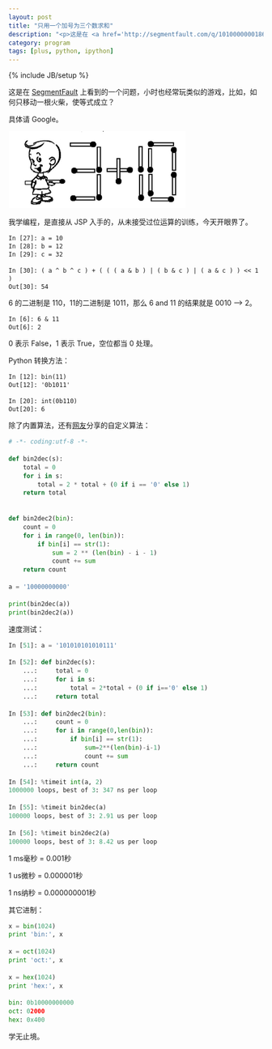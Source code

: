 ```yaml
---
layout: post
title: "只用一个加号为三个数求和"
description: "<p>这是在 <a href='http://segmentfault.com/q/1010000000186540'>SegmentFault</a> 上看到的一个问题，小时也经常玩类似的游戏，比如，如何只移动一根火柴，使等式成立？</p><p>具体请 Google。</p><p><img src='/assets/images/2013/02/match.jpg' alt='火柴'></p><p>我学编程，是直接从 JSP 入手的，从未接受过位运算的训练，今天开眼界了。</p>"
category: program
tags: [plus, python, ipython]
---
```

{% include JB/setup %}

这是在 [SegmentFault](http://segmentfault.com/q/1010000000186540) 上看到的一个问题，小时也经常玩类似的游戏，比如，如何只移动一根火柴，使等式成立？

具体请 Google。

![火柴](/assets/images/2013/02/match.jpg)

我学编程，是直接从 JSP 入手的，从未接受过位运算的训练，今天开眼界了。

```
In [27]: a = 10
In [28]: b = 12
In [29]: c = 32

In [30]: ( a ^ b ^ c ) + ( ( ( a & b ) | ( b & c ) | ( a & c ) ) << 1 ) 
Out[30]: 54
```

6 的二进制是 110，11的二进制是 1011，那么 6 and 11 的结果就是 0010 --> 2。

```
In [6]: 6 & 11
Out[6]: 2
```

0 表示 False，1 表示 True，空位都当 0 处理。

Python 转换方法：

```
In [12]: bin(11)
Out[12]: '0b1011'

In [20]: int(0b110)
Out[20]: 6
```

除了内置算法，还有[网友](http://my.csdn.net/panghuhu250)分享的自定义算法：

```python
# -*- coding:utf-8 -*-

def bin2dec(s):
    total = 0
    for i in s:
        total = 2 * total + (0 if i == '0' else 1)
    return total


def bin2dec2(bin):
    count = 0
    for i in range(0, len(bin)):
        if bin[i] == str(1):
            sum = 2 ** (len(bin) - i - 1)
            count += sum
    return count

a = '10000000000'

print(bin2dec(a))
print(bin2dec2(a))
```

速度测试：

```python
In [51]: a = '101010101010111'

In [52]: def bin2dec(s):
    ...:     total = 0
    ...:     for i in s:
    ...:         total = 2*total + (0 if i=='0' else 1)
    ...:     return total
 
In [53]: def bin2dec2(bin):
    ...:     count = 0
    ...:     for i in range(0,len(bin)):
    ...:         if bin[i] == str(1):
    ...:             sum=2**(len(bin)-i-1)
    ...:             count += sum
    ...:     return count    

In [54]: %timeit int(a, 2)
1000000 loops, best of 3: 347 ns per loop

In [55]: %timeit bin2dec(a)
100000 loops, best of 3: 2.91 us per loop

In [56]: %timeit bin2dec2(a)
100000 loops, best of 3: 8.42 us per loop
```

1 ms毫秒 = 0.001秒

1 us微秒 = 0.000001秒

1 ns纳秒 = 0.000000001秒

其它进制：

```python
x = bin(1024)
print 'bin:', x
 
x = oct(1024)
print 'oct:', x
 
x = hex(1024)
print 'hex:', x
 
bin: 0b10000000000
oct: 02000
hex: 0x400
```

学无止境。